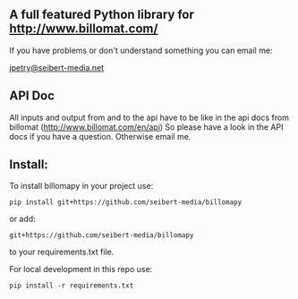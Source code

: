 A full featured Python library for http://www.billomat.com/
----------

If you have problems or don't understand something you can email me:

jpetry@seibert-media.net


API Doc
-------

All inputs and output from and to the api have to be like in the api docs from billomat (http://www.billomat.com/en/api)
So please have a look in the API docs if you have a question. Otherwise email me.


Install:
-------

To install billomapy in your project use:

    pip install git+https://github.com/seibert-media/billomapy

or add:

    git+https://github.com/seibert-media/billomapy

to your requirements.txt file.


For local development in this repo use:

    pip install -r requirements.txt
